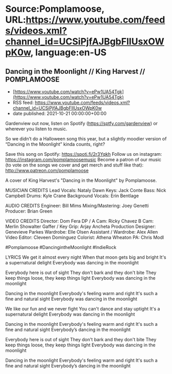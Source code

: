 # Source:Pomplamoose, URL:https://www.youtube.com/feeds/videos.xml?channel_id=UCSiPjfAJBgbFlIUsxOWpK0w, language:en-US

## Dancing in the Moonlight // King Harvest // POMPLAMOOSE
 - [https://www.youtube.com/watch?v=ePw1UA54Tgk](https://www.youtube.com/watch?v=ePw1UA54Tgk)
 - RSS feed: https://www.youtube.com/feeds/videos.xml?channel_id=UCSiPjfAJBgbFlIUsxOWpK0w
 - date published: 2021-10-21 00:00:00+00:00

Gardenview out now, listen on Spotify (https://sptfy.com/gardenview) or wherever you listen to music.

 So we didn’t do a Halloween song this year, but a slightly moodier version of “Dancing in the Moonlight” kinda counts, right?

Save this song on Spotify: https://spoti.fi/2r3Yqkh
Follow us on instagram: https://instagram.com/pomplamoosemusic
Become a patron of our music (to vote on the songs we cover and get merch and stuff like that): http://www.patreon.com/pomplamoose

A cover of King Harvest's "Dancing in the Moonlight" by Pomplamoose.

MUSICIAN CREDITS
Lead Vocals: Nataly Dawn
Keys: Jack Conte
Bass: Nick Campbell
Drums: Kyle Crane
Background Vocals: Erin Bentlage

AUDIO CREDITS
Engineer: Bill Mims
Mixing/Mastering: Joey Genetti
Producer: Brian Green

VIDEO CREDITS
Director: Dom Fera
DP / A Cam: Ricky Chavez
B Cam: Merlin Showalter
Gaffer / Key Grip: Arjay Ancheta
Production Designer: Genevieve Parkes
Wardrobe: Elle Olsen
Assistant / Wardrobe: Alex Allen
Video Editor: Cleveen Dominguez 
Colorist: Athena Wheaton
PA: Chris Modl

#Pomplamoose #DancingintheMoonlight #IndieRock

LYRICS
We get it almost every night
When that moon gets big and bright
It's a supernatural delight
Everybody was dancing in the moonlight

Everybody here is out of sight
They don't bark and they don't bite
They keep things loose, they keep things light
Everybody was dancing in the moonlight

Dancing in the moonlight
Everybody's feeling warm and right
It's such a fine and natural sight
Everybody was dancing in the moonlight

We like our fun and we never fight
You can't dance and stay uptight
It's a supernatural delight
Everybody was dancing in the moonlight

Dancing in the moonlight
Everybody's feeling warm and right
It's such a fine and natural sight
Everybody’s dancing in the moonlight

Everybody here is out of sight
They don't bark and they don't bite
They keep things loose, they keep things light
Everybody was dancing in the moonlight

Dancing in the moonlight
Everybody's feeling warm and right
It's such a fine and natural sight
Everybody’s dancing in the moonlight


